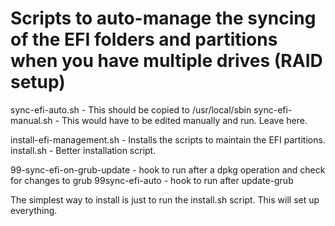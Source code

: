 # Scripts to auto-manage the syncing of the EFI folders and partitions when you have multiple drives (RAID setup)

sync-efi-auto.sh - This should be copied to /usr/local/sbin
sync-efi-manual.sh - This would have to be edited manually and run. Leave here.

install-efi-management.sh - Installs the scripts to maintain the EFI partitions.
install.sh - Better installation script.

99-sync-efi-on-grub-update - hook to run after a dpkg operation and check for changes to grub
99sync-efi-auto - hook to run after update-grub

The simplest way to install is just to run the install.sh script. This will set up everything.